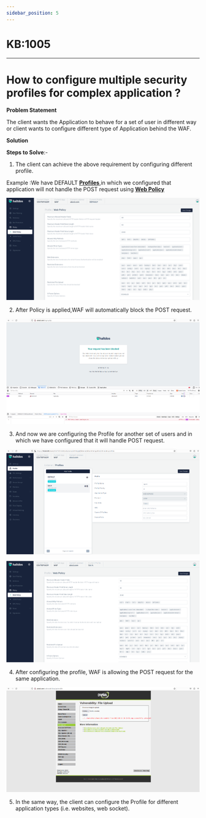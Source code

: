 ```yaml
---
sidebar_position: 5
---
```


# KB:1005

---------

# How to configure multiple security profiles for complex application ?

**Problem Statement**

The client wants the Application to behave for a set of user in different way or client wants to configure different type of Application behind the WAF.

**Solution**

**Steps to Solve**:-

1. The client can achieve the above requirement by configuring different profile.

Example :We have DEFAULT [**Profiles**](docs/waf/listener/profiles/profiles.md),in which we configured that application will not handle the POST request using [**Web Policy**](docs/waf/listener/profiles/policy/Web_policy.md)

![kb-1005](/img/waf/kb/v2/web_kb_1005_1.png)

2. After Policy is applied,WAF will automatically block the POST request.

![kb-1005](/img/waf/kb/v2/browser_kb_1005_2.png)

3. And now we are configuring the Profile for another set of users and in which we have configured that it will handle POST request. 

![kb-1005](/img/waf/kb/v2/profiles_kb_1005_3.png)

![kb-1005](/img/waf/kb/v2/web_kb_1005_4.png)

4. After configuring the profile, WAF is allowing the POST request for the same application.

![kb-1005](/img/waf/kb/v2/browser_kb_1005_5.png)

5. In the same way, the client can configure the Profile for different application types (i.e. websites, web socket).
